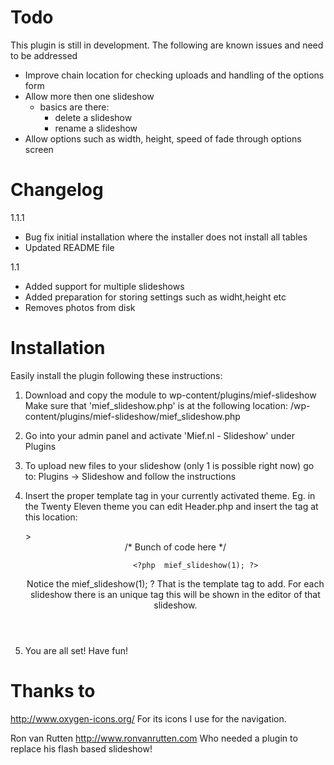 # Todo #

This plugin is still in development. The following are known issues and need to be addressed

- Improve chain location for checking uploads and handling of the options form
- Allow more then one slideshow
    - basics are there:
        - delete a slideshow
        - rename a slideshow
- Allow options such as width, height, speed of fade through options screen

# Changelog #

1.1.1
* Bug fix initial installation where the installer does not install all tables
* Updated README file

1.1
* Added support for multiple slideshows
* Added preparation for storing settings such as widht,height etc
* Removes photos from disk


# Installation #

Easily install the plugin following these instructions:

1) Download and copy the module to wp-content/plugins/mief-slideshow
   Make sure that 'mief_slideshow.php' is at the following location:
        /wp-content/plugins/mief-slideshow/mief_slideshow.php

2) Go into your admin panel and activate 'Mief.nl - Slideshow' under Plugins

3) To upload new files to your slideshow (only 1 is possible right now) go to:
        Plugins -> Slideshow and follow the instructions

4) Insert the proper template tag in your currently activated theme.
   Eg. in the Twenty Eleven theme you can edit Header.php and insert the tag at this location:

    <body <?php body_class(); ?>>
    <div id="page" class="hfeed">
        <header id="branding" role="banner">
                <hgroup>
                    /* Bunch of code here */
                </hgroup>

                <?php  mief_slideshow(1); ?>

    Notice the mief_slideshow(1); ? That is the template tag to add. For each slideshow there is an unique tag
    this will be shown in the editor of that slideshow.

5) You are all set! Have fun!

# Thanks to #

http://www.oxygen-icons.org/
For its icons I use for the navigation.

Ron van Rutten <http://www.ronvanrutten.com>
Who needed a plugin to replace his flash based slideshow!